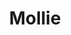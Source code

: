 ---
blog: https://blog.mollie.com/
codehost: https://github.com/https://github.com/mollie
facebook: https://facebook.com/molliehq
instagram: https://instagram.com/mollie_payments
linkedin: https://linkedin.com/company/molliepayments
logohandle: mollie
sort: mollie
title: Mollie
twitter: https://x.com/molliepayments
website: https://www.mollie.com/
youtube: https://youtube.com/channel/UCe3JXVmqZ4wbx5dLDdjTcyw
---